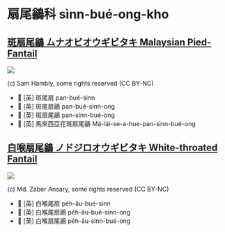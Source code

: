 # 扇尾鶲科 sìnn-bué-ong-kho

## [斑扇尾鶲 ムナオビオウギビタキ Malaysian Pied-Fantail](https://ebird.org/species/piefan1)

![](https://inaturalist-open-data.s3.amazonaws.com/photos/188717255/medium.jpg)

(c) Sam Hambly, some rights reserved (CC BY-NC)

- 🎯 [英] 斑尾扇 pan-bué-sìnn
- 🎯 [英] 斑尾扇鶲 pan-bué-sìnn-ong
- 🎯 [英] 斑扇尾鶲 pan-sìnn-bué-ong
- 🎯 [英] 馬來西亞花斑扇尾鶲 Má-lâi-se-a-hue-pan-sìnn-bué-ong

## [白喉扇尾鶲 ノドジロオウギビタキ White-throated Fantail](https://ebird.org/species/whtfan1)

![](https://inaturalist-open-data.s3.amazonaws.com/photos/87761856/medium.jpg)

(c) Md. Zaber Ansary, some rights reserved (CC BY-NC)

- 🎯 [英] 白喉尾扇 pe̍h-âu-bué-sìnn
- 🎯 [英] 白喉尾扇鶲 pe̍h-âu-bué-sìnn-ong
- 🎯 [英] 白喉扇尾鶲 pe̍h-âu-sìnn-bué-ong
